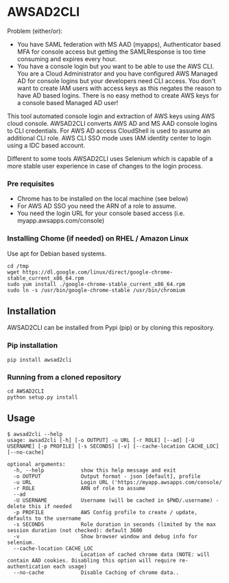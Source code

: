 # AWSAD2CLI
Problem (either/or):
- You have SAML federation with MS AAD (myapps), Authenticator based MFA for console access but getting the SAMLResponse is too time consuming and expires every hour.
- You have a console login but you want to be able to use the AWS CLI. You are a Cloud Administrator and you have configured AWS Managed AD for console logins but your developers need CLI access. You don't want to create IAM users with access keys as this negates the reason to have AD based logins. There is no easy method to create AWS keys for a console based Managed AD user!

This tool automated console login and extraction of AWS keys using AWS cloud console. AWSAD2CLI converts AWS AD and MS AAD console logins to CLI credentials.
For AWS AD access CloudShell is used to assume an additional CLI role. AWS CLI SSO mode uses IAM identity center to login using a IDC based account.

Different to some tools AWSAD2CLI uses Selenium which is capable of a more stable user experience in case of changes to the login process.

### Pre requisites
- Chrome has to be installed on the local machine (see below)
- For AWS AD SSO you need the ARN of a role to assume.
- You need the login URL for your console based access (i.e. myapp.awsapps.com/console)

### Installing Chome (if needed) on RHEL / Amazon Linux
Use apt for Debian based systems.
```
cd /tmp
wget https://dl.google.com/linux/direct/google-chrome-stable_current_x86_64.rpm
sudo yum install ./google-chrome-stable_current_x86_64.rpm
sudo ln -s /usr/bin/google-chrome-stable /usr/bin/chromium
```

## Installation
AWSAD2CLI can be installed from Pypi (pip) or by cloning this repository.

### Pip installation
```
pip install awsad2cli
```
### Running from a cloned repository
```
cd AWSAD2CLI
python setup.py install
```

## Usage
```
$ awsad2cli --help
usage: awsad2cli [-h] [-o OUTPUT] -u URL [-r ROLE] [--ad] [-U USERNAME] [-p PROFILE] [-s SECONDS] [-v] [--cache-location CACHE_LOC] [--no-cache]

optional arguments:
  -h, --help            show this help message and exit
  -o OUTPUT             Output format - json [default], profile
  -u URL                Login URL ('https://myapp.awsapps.com/console/
  -r ROLE               ARN of role to assume
  --ad
  -U USERNAME           Username (will be cached in $PWD/.username) - delete this if needed
  -p PROFILE            AWS Config profile to create / update, defaults to the username
  -s SECONDS            Role duration in seconds (limited by the max session duration (not checked): default 3600
  -v                    Show browser window and debug info for selenium.
  --cache-location CACHE_LOC
                        Location of cached chrome data (NOTE: will contain AAD cookies. Disabling this option will require re-authentication each usage)
  --no-cache            Disable Caching of chrome data..

```
